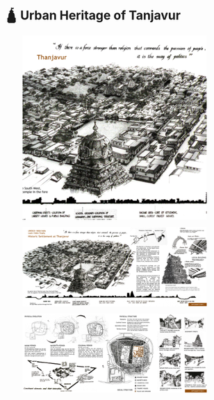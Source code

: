 # 🛕 Urban Heritage of Tanjavur

<figure><img src="../../.gitbook/assets/ch_0.jpg" alt=""><figcaption></figcaption></figure>

<figure><img src="../../.gitbook/assets/ch_1.jpg" alt=""><figcaption></figcaption></figure>

<figure><img src="../../.gitbook/assets/ch_2.jpg" alt=""><figcaption></figcaption></figure>
